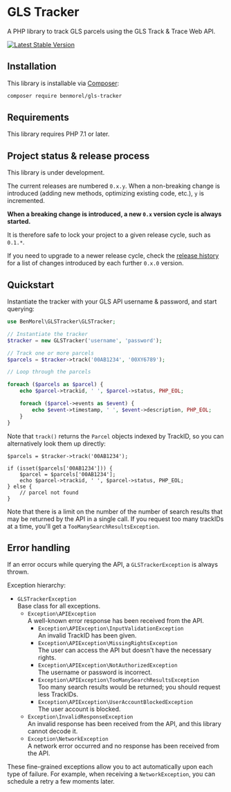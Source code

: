 # GLS Tracker

A PHP library to track GLS parcels using the GLS Track & Trace Web API.

[![Latest Stable Version](https://poser.pugx.org/benmorel/gls-tracker/v/stable)](https://packagist.org/packages/benmorel/gls-tracker)

## Installation

This library is installable via [Composer](https://getcomposer.org/):

```bash
composer require benmorel/gls-tracker
```

## Requirements

This library requires PHP 7.1 or later.

## Project status & release process

This library is under development.

The current releases are numbered `0.x.y`. When a non-breaking change is introduced (adding new methods, optimizing
existing code, etc.), `y` is incremented.

**When a breaking change is introduced, a new `0.x` version cycle is always started.**

It is therefore safe to lock your project to a given release cycle, such as `0.1.*`.

If you need to upgrade to a newer release cycle, check the [release history](https://github.com/BenMorel/gls-tracker/releases)
for a list of changes introduced by each further `0.x.0` version.

## Quickstart

Instantiate the tracker with your GLS API username & password, and start querying:

```php
use BenMorel\GLSTracker\GLSTracker;

// Instantiate the tracker
$tracker = new GLSTracker('username', 'password');

// Track one or more parcels
$parcels = $tracker->track('00AB1234', '00XY6789');

// Loop through the parcels

foreach ($parcels as $parcel) {
    echo $parcel->trackid, ' ', $parcel->status, PHP_EOL;

    foreach ($parcel->events as $event) {
        echo $event->timestamp, ' ', $event->description, PHP_EOL;
    }
}
```

Note that `track()` returns the `Parcel` objects indexed by TrackID, so you can alternatively look them up directly:

```
$parcels = $tracker->track('00AB1234');

if (isset($parcels['00AB1234'])) {
    $parcel = $parcels['00AB1234'];
    echo $parcel->trackid, ' ', $parcel->status, PHP_EOL;
} else {
    // parcel not found
}
```

Note that there is a limit on the number of the number of search results that may be returned by the API in a single call.
If you request too many trackIDs at a time, you'll get a `TooManySearchResultsException`.

## Error handling

If an error occurs while querying the API, a `GLSTrackerException` is always thrown.

Exception hierarchy:

- `GLSTrackerException`  
Base class for all exceptions.
    - `Exception\APIException`  
    A well-known error response has been received from the API.
        - `Exception\APIException\InputValidationException`  
        An invalid TrackID has been given.
        - `Exception\APIException\MissingRightsException`  
        The user can access the API but doesn't have the necessary rights.
        - `Exception\APIException\NotAuthorizedException`  
        The username or password is incorrect.
        - `Exception\APIException\TooManySearchResultsException`  
        Too many search results would be returned; you should request less TrackIDs.
        - `Exception\APIException\UserAccountBlockedException`  
        The user account is blocked.
    - `Exception\InvalidResponseException`  
    An invalid response has been received from the API, and this library cannot decode it.
    - `Exception\NetworkException`  
    A network error occurred and no response has been received from the API.

These fine-grained exceptions allow you to act automatically upon each type of failure.
For example, when receiving a `NetworkException`, you can schedule a retry a few moments later.
